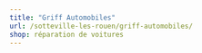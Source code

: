 ```yaml
---
title: "Griff Automobiles"
url: /sotteville-les-rouen/griff-automobiles/
shop: réparation de voitures
---
```

